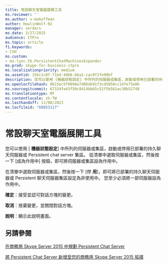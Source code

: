 ```yaml
---
title: 常設聊天室電腦展開工具
ms.reviewer: ''
ms.author: v-mahoffman
author: HowlinWolf-92
manager: serdars
ms.date: 3/27/2015
audience: ITPro
ms.topic: article
f1.keywords:
- CSH
ms.custom:
- ms.lync.tb.PersistentChatMachinesExpander
ms.prod: skype-for-business-itpro
ms.localizationpriority: medium
ms.assetid: 15bc1c8f-71bd-4d66-bba1-cac0f2fe90bf
description: 您可以使用 [機器狀態設定] 中所列的伺服器或集區，啟動或停用已部署的持久聊天伺服器或 Persistent Chat Server 集區。 從清單中選取伺服器或集區，然後按一下 [成為作用中] 按鈕，即可將伺服器或集區設為作用中。
ms.openlocfilehash: 8615ec5f0996e7d06db91f3cd5850cc147e75e0b
ms.sourcegitcommit: 67324fe43f50c8414bb65c52f5b561ac30b52748
ms.translationtype: MT
ms.contentlocale: zh-TW
ms.lasthandoff: 11/08/2021
ms.locfileid: "60853117"
---
```

# <a name="persistent-chat-machines-expander"></a>常設聊天室電腦展開工具
 
您可以使用 [ **機器狀態設定**] 中所列的伺服器或集區，啟動或停用已部署的持久聊天伺服器或 Persistent chat server 集區。 從清單中選取伺服器或集區，然後按一下 [成為作用中] 按鈕，即可將伺服器或集區設為作用中。
  
在清單中選取伺服器或集區，然後按一下 [停 **用**]，即可將已部署的持久聊天伺服器或 Persistent 聊天伺服器集區設定為非使用中。 您至少必須將一部伺服器設為作用中。
  
 **確定**：接受並認可對話方塊的變更。
  
 **取消**：捨棄變更，並關閉對話方塊。
  
 **說明**：顯示此說明畫面。
  
## <a name="see-also"></a>另請參閱

[在商務用 Skype Server 2015 中規劃 Persistent Chat Server](../../plan-your-deployment/persistent-chat-server/persistent-chat-server.md)
  
[將 Persistent Chat Server 新增至您的商務用 Skype Server 2015 拓撲](../../deploy/deploy-persistent-chat-server/add-persistent-chat-server.md)

